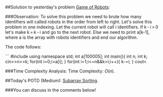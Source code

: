 ##Solution to yesterday's problem  [Game of Robots](https://codeforces.com/problemset/problem/670/B):


###Observation:
To solve this problem we need to brute how many identifiers will called robots in the order from left to right. Let's solve this problem in one indexing. Let the current robot will call i identifiers. If k - i > 0 let's make k = k - i and go to the next robot. Else we need to print a[k-1], where a is the array with robots identifiers and end our algorithm.

The code follows:

<spoiler summary="Code(C++)">
```
#include<bits/stdc++.h>
using namespace std;
int a[100005]; 
int main(){
	int n;
	int k;
	cin>>n>>k;
	for(int i=0;i<n;i++){
		cin>>a[i];
	}	
	for(int i=1;i<=n&&k>i;i++){
		k-=i;
	}
	cout<<a[k-1];
	return 0;
}
```
</spoiler>

###Time Complexity Analysis:
Time Complexity: $O(n)$.<br>

##Today's POTD (Medium): [Subarray Sorting](https://codeforces.com/problemset/problem/1187/D).

###You can discuss in the comments below!
